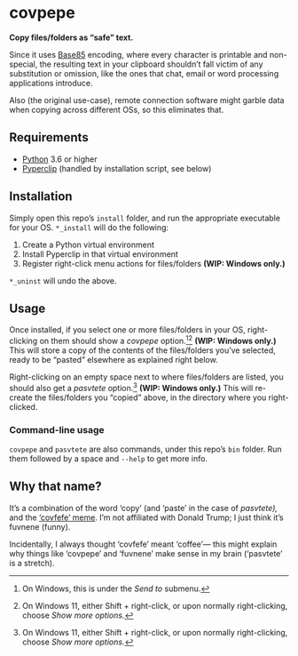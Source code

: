 covpepe
=======

**Copy files/folders as “safe” text.**

Since it uses [Base85] encoding, where every character is printable and non-special, the resulting text in your clipboard shouldn’t fall victim of any substitution or omission, like the ones that chat, email or word processing applications introduce.

Also (the original use-case), remote connection software might garble data when copying across different OSs, so this eliminates that.


Requirements
------------

* [Python] 3.6 or higher
* [Pyperclip] (handled by installation script, see below)


Installation
------------

Simply open this repo’s `install` folder, and run the appropriate executable for your OS. `*_install` will do the following:

1. Create a Python virtual environment
2. Install Pyperclip in that virtual environment
3. Register right-click menu actions for files/folders **(WIP: Windows only.)**

`*_uninst` will undo the above.


Usage
-----

Once installed, if you select one or more files/folders in your OS, right-clicking on them should show a _covpepe_ option.[^1][^2] **(WIP: Windows only.)** This will store a copy of the contents of the files/folders you’ve selected, ready to be “pasted” elsewhere as explained right below.

Right-clicking on an empty space next to where files/folders are listed, you should also get a _pasvtete_ option.[^2] **(WIP: Windows only.)** This will re-create the files/folders you “copied” above, in the directory where you right-clicked.


### Command-line usage

`covpepe` and `pasvtete` are also commands, under this repo’s `bin` folder. Run them followed by a space and `--help` to get more info.


Why that name?
--------------

It’s a combination of the word ‘copy’ (and ‘paste’ in the case of _pasvtete),_ and the [‘covfefe’ meme]. I’m not affiliated with Donald Trump; I just think it’s fuvnene (funny).

Incidentally, I always thought ‘covfefe’ meant ‘coffee’— this might explain why things like ‘covpepe’ and ‘fuvnene’ make sense in my brain (‘pasvtete’ is a stretch).


[^1]: On Windows, this is under the _Send to_ submenu.
[^2]: On Windows 11, either Shift + right-click, or upon normally right-clicking, choose _Show more options._

[Base85]: https://en.wikipedia.org/wiki/Ascii85 'Ascii85 - Wikipedia'
[Python]: https://python.org 'Welcome to Python.org'
[Pyperclip]: https://github.com/asweigart/pyperclip 'asweigart/pyperclip: Python module for cross-platform clipboard functions.'
[‘covfefe’ meme]: https://en.wikipedia.org/wiki/Covfefe 'Covfefe - Wikipedia'

